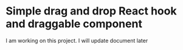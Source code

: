 # Simple drag and drop React hook and draggable component

I am working on this project. I will update document later
